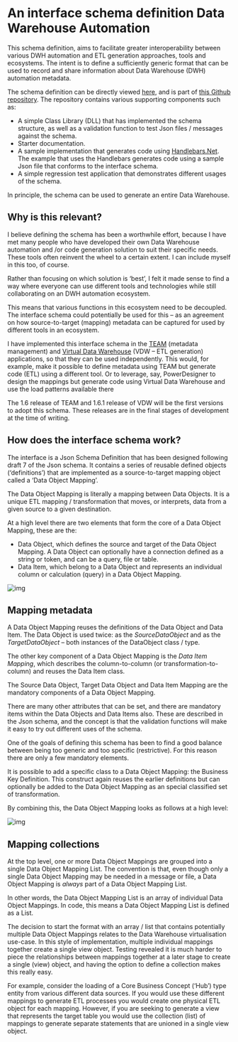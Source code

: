 # An interface schema definition Data Warehouse Automation 

This schema definition, aims to facilitate greater interoperability between various DWH automation and ETL generation approaches, tools and ecosystems. The intent is to define a sufficiently generic format that can be used to record and share information about Data Warehouse (DWH) automation metadata. 

The schema definition can be directly viewed [here](https://github.com/RoelantVos/Data_Warehouse_Automation_Metadata_Interface/blob/master/GenericInterface/interfaceDataWarehouseAutomationMetadata.json), and is part of [this Github repository](https://github.com/RoelantVos/Data_Warehouse_Automation_Metadata_Interface). The repository contains various supporting components such as:

- A simple Class Library (DLL) that has implemented the schema structure, as well as a validation function to test Json files / messages against the schema.
- Starter documentation.
- A sample implementation that generates code using [Handlebars.Net](http://roelantvos.com/blog/using-handlebars-to-generate-data-vault-hub-load-processes/). The example that uses the Handlebars generates code using a sample Json file that conforms to the interface schema.
- A simple regression test application that demonstrates different usages of the schema.

In principle, the schema can be used to generate an entire Data Warehouse.

## Why is this relevant?

I believe defining the schema has been a worthwhile effort, because I have met many people who have developed their own Data Warehouse automation and /or code generation solution to suit their specific needs. These tools often reinvent the wheel to a certain extent. I can include myself in this too, of course.

Rather than focusing on which solution is ‘best’, I felt it made sense to find a way where everyone can use different tools and technologies while still collaborating on an DWH automation ecosystem.

This means that various functions in this ecosystem need to be decoupled. The interface schema could potentially be used for this – as an agreement on how source-to-target (mapping) metadata can be captured for used by different tools in an ecosystem.

I have implemented this interface schema in the [TEAM](http://roelantvos.com/blog/team/) (metadata management) and [Virtual Data Warehouse](http://roelantvos.com/blog/articles-and-white-papers/virtualisation-software/) (VDW – ETL generation) applications, so that they can be used independently. This would, for example, make it possible to define metadata using TEAM but generate code (ETL) using a different tool. Or to leverage, say, PowerDesigner to design the mappings but generate code using Virtual Data Warehouse and use the load patterns available there

The 1.6 release of TEAM and 1.6.1 release of VDW will be the first versions to adopt this schema. These releases are in the final stages of development at the time of writing.

## How does the interface schema work?

The interface is a Json Schema Definition that has been designed following draft 7 of the Json schema. It contains a series of reusable defined objects (‘definitions’) that are implemented as a source-to-target mapping object called a ‘Data Object Mapping’.

The Data Object Mapping is literally a mapping between Data Objects. It is a unique ETL mapping / transformation that moves, or interprets, data from a given source to a given destination.

At a high level there are two elements that form the core of a Data Object Mapping, these are the:

- Data Object, which defines the source and target of the Data Object Mapping. A Data Object can optionally have a connection defined as a string or token, and can be a query, file or table.
- Data Item, which belong to a Data Object and represents an individual column or calculation (query) in a Data Object Mapping.

![img](http://roelantvos.com/blog/wp-content/uploads/2020/01/DataObject-3-1024x466.png)

## Mapping metadata

A Data Object Mapping reuses the definitions of the Data Object and Data Item. The Data Object is used twice: as the *SourceDataObject* and as the *TargetDataObject* – both instances of the DataObject class / type.

The other key component of a Data Object Mapping is the *Data Item Mapping*, which describes the column-to-column (or transformation-to-column) and reuses the Data Item class.

The Source Data Object, Target Data Object and Data Item Mapping are the mandatory components of a Data Object Mapping.

There are many other attributes that can be set, and there are mandatory items within the Data Objects and Data Items also. These are described in the Json schema, and the concept is that the validation functions will make it easy to try out different uses of the schema.

One of the goals of defining this schema has been to find a good balance between being too generic and too specific (restrictive). For this reason there are only a few mandatory elements.

It is possible to add a specific class to a Data Object Mapping: the Business Key Definition. This construct again reuses the earlier definitions but can optionally be added to the Data Object Mapping as an special classified set of transformation.

By combining this, the Data Object Mapping looks as follows at a high level:

![img](http://roelantvos.com/blog/wp-content/uploads/2020/01/DataObjectMapping-1024x453.png)

## Mapping collections

At the top level, one or more Data Object Mappings are grouped into a single Data Object Mapping List. The convention is that, even though only a single Data Object Mapping may be needed in a message or file, a Data Object Mapping is *always* part of a Data Object Mapping List.

In other words, the Data Object Mapping List is an array of individual Data Object Mappings. In code, this means a Data Object Mapping List is defined as a List<DataObjectMapping>.

The decision to start the format with an array / list that contains potentially multiple Data Object Mappings relates to the Data Warehouse virtualisation use-case. In this style of implementation, multiple individual mappings together create a single view object. Testing revealed it is much harder to piece the relationships between mappings together at a later stage to create a single (view) object, and having the option to define a collection makes this really easy.

For example, consider the loading of a Core Business Concept (‘Hub’) type entity from various different data sources. If you would use these different mappings to generate ETL processes you would create one physical ETL object for each mapping. However, if you are seeking to generate a view that represents the target table you would use the collection (list) of mappings to generate separate statements that are unioned in a single view object.